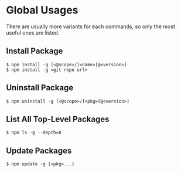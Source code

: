 # Global Usages

There are usually more variants for each commands, so only the most useful ones are listed.

## Install Package
```console
$ npm install -g [<@scope>/]<name>[@<version>]
$ npm install -g <git repo url>
```

## Uninstall Package
```console
$ npm uninstall -g [<@scope>/]<pkg>[@<version>]
```

## List All Top-Level Packages
```console
$ npm ls -g --depth=0
```

## Update Packages
```console
$ npm update -g [<pkg>...]
```
